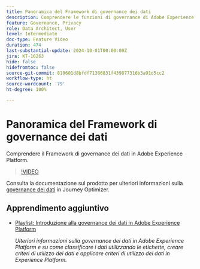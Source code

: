 ```yaml
---
title: Panoramica del Framework di governance dei dati
description: Comprendere le funzioni di governance di Adobe Experience Platform.
feature: Governance, Privacy
role: Data Architect, User
level: Intermediate
doc-type: Feature Video
duration: 474
last-substantial-update: 2024-10-01T00:00:00Z
jira: KT-16263
hide: false
hidefromtoc: false
source-git-commit: 810601d8bfdf71386831f439877316b3a91d5cc2
workflow-type: ht
source-wordcount: '79'
ht-degree: 100%

---
```



# Panoramica del Framework di governance dei dati

Comprendere il Framework di governance dei dati in Adobe Experience Platform.

>[!VIDEO](https://video.tv.adobe.com/v/29708/?learn=on)

Consulta la documentazione sul prodotto per ulteriori informazioni sulla [governance dei dati](https://experienceleague.adobe.com/it/docs/journey-optimizer/using/privacy/action-privacy-restricted) in Journey Optimizer.

## Apprendimento aggiuntivo

* [Playlist: Introduzione alla governance dei dati in Adobe Experience Platform](https://experienceleague.adobe.com/it/playlists/experience-platform-get-started-with-data-governance)

  *Ulteriori informazioni sulla governance dei dati in Adobe Experience Platform e su come classificare i dati utilizzando le etichette, creare criteri di utilizzo dei dati e applicare criteri di utilizzo dei dati in Experience Platform.*
